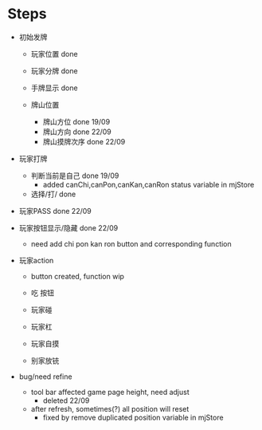 # Steps

- 初始发牌

  - 玩家位置  done
  - 玩家分牌  done
  - 手牌显示  done

  - 牌山位置
    - 牌山方位  done 19/09
    - 牌山方向  done 22/09
    - 牌山摸牌次序  done  22/09

- 玩家打牌
  - 判断当前是自己  done  19/09
    - added canChi,canPon,canKan,canRon status variable in mjStore
  - 选择/打/  done

- 玩家PASS  done  22/09
- 玩家按钮显示/隐藏 done 22/09
  - need add chi pon kan ron button and corresponding function

- 玩家action
  - button created, function wip
  - 吃 按钮

  - 玩家碰
  - 玩家杠
  - 玩家自摸
  - 别家放铳

- bug/need refine
  - tool bar affected game page height, need adjust
    - deleted 22/09
  - after refresh, sometimes(?) all position will reset
    - fixed by remove duplicated position variable in mjStore
